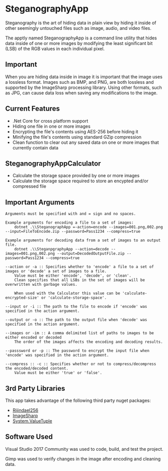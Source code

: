 SteganographyApp
=====

Steganography is the art of hiding data in plain view by hiding it inside of other seemingly untouched files such as image, audio, and video files.

The apptly named SteganographyApp is a command line utility that hides data inside of one or more images by modifying the least significant bit (LSB) of the RGB values in each individual pixel.

Important
---
When you are hiding data inside in image it is important that the image uses a lossless format.
Images such as BMP, and PNG, are both lossless and supported by the ImageSharp processing library.
Using other formats, such as JPG, can cause data loss when saving any modifications to the image.

Current Features
---
* .Net Core for cross platform support
* Hiding one file in one or more images
* Encrypting the file's contents using AES-256 before hiding it
* Minifying the file's contents using standard GZip compression
* Clean function to clear out any saved data on one or more images that currently contain data

SteganographyAppCalculator
---
* Calculate the storage space provided by one or more images
* Calculate the storage space required to store an encypted and/or compressed file

Important Arguments
---
```
Arguments must be specified with and = sign and no spaces.

Example arguments for encoding a file to a set of images: 
    dotnet .\\SteganographApp =-action=encode --images=001.png,002.png --input=FileToEncode.zip --password=Pass1234 --compress=true

Example arguments for decoding data from a set of images to an output file.
    dotnet .\\SteganpgraphyApp --action=decode --images=001.png,002.png --output=DecodedOutputFile.zip --password=Pass1234 --compress=true

--action or -a :: Specifies whether to 'encode' a file to a set of images or 'decode' a set of images to a file.
    Value must be either 'encode', 'decode', or 'clean'.
    Clean specifies that all LSBs in the set of images will be overwritten with garbage values.

    When used with the Calculator this value can be 'calculate-encrypted-size' or 'calculate-storage-space'.

--input or -i :: The path to the file to encode if 'encode' was specified in the action argument.

--output or -o :: The path to the output file when 'decode' was specified in the action argument.

--images or -im :: A comma delimited list of paths to images to be either encoded or decoded
    The order of the images affects the encoding and decoding results.

--passsword or -p :: The password to encrypt the input file when 'encode' was specified in the action argument.

--compress :: -c :: Specifies whether or not to compress/decompress the encoded/decoded content.
    Value must be either 'true' or 'false'.
```

3rd Party Libraries
---

This app takes advantage of the following third party nuget packages:

* [Rijindael256](https://github.com/2Toad/Rijndael256)
* [ImageSharp](https://github.com/JimBobSquarePants/ImageSharp)
* [System.ValueTuple](https://www.nuget.org/packages/System.ValueTuple/)

Software Used
---

Visual Studio 2017 Community was used to code, build, and test the project.

Gimp was used to verify changes in the image after encoding and cleaning data.